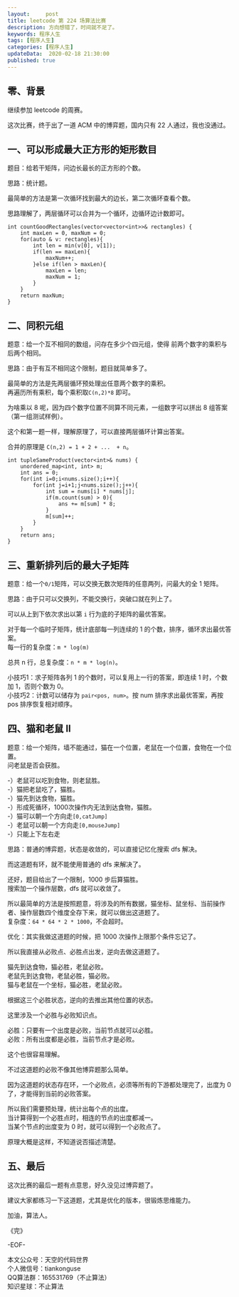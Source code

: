 ```yaml
---   
layout:     post  
title: leetcode 第 224 场算法比赛  
description: 方向想错了，时间就不足了。   
keywords: 程序人生  
tags: [程序人生]    
categories: [程序人生]  
updateData:  2020-02-18 21:30:00  
published: true  
---  
```



## 零、背景  


继续参加 leetcode 的周赛。  


这次比赛，终于出了一道 ACM 中的博弈题，国内只有 22 人通过，我也没通过。  


## 一、可以形成最大正方形的矩形数目  


题目：给若干矩阵，问边长最长的正方形的个数。  


思路：统计题。  


最简单的方法是第一次循环找到最大的边长，第二次循环查看个数。  


思路理解了，两层循环可以合并为一个循环，边循环边计数即可。  


```
int countGoodRectangles(vector<vector<int>>& rectangles) {
    int maxLen = 0, maxNum = 0;
    for(auto & v: rectangles){
        int len = min(v[0], v[1]);
        if(len == maxLen){
            maxNum++;
        }else if(len > maxLen){
            maxLen = len;
            maxNum = 1;
        }
    }
    return maxNum;
}
```


## 二、同积元组  


题意：给一个互不相同的数组，问存在多少个四元组，使得 前两个数字的乘积与后两个相同。  


思路：由于有互不相同这个限制，题目就简单多了。  


最简单的方法是先两层循环预处理出任意两个数字的乘积。  
再遍历所有乘积，每个乘积取`C(n,2)*8` 即可。  


为啥乘以 8 呢，因为四个数字位置不同算不同元素，一组数字可以拼出 8 组答案（第一组测试样例）。  


这个和第一题一样，理解原理了，可以直接两层循环计算出答案。  


合并的原理是 `C(n,2) = 1 + 2 + ...  + n`。  


```
int tupleSameProduct(vector<int>& nums) {
    unordered_map<int, int> m;
    int ans = 0;
    for(int i=0;i<nums.size();i++){
        for(int j=i+1;j<nums.size();j++){
            int sum = nums[i] * nums[j];
            if(m.count(sum) > 0){
                ans += m[sum] * 8;
            }
            m[sum]++;
        }
    }
    return ans;
}
```

## 三、重新排列后的最大子矩阵  


题意：给一个`0/1`矩阵，可以交换无数次矩阵的任意两列，问最大的全 1 矩阵。  


思路：由于只可以交换列，不能交换行，突破口就在列上了。  


可以从上到下依次求出以第 `i` 行为底的子矩阵的最优答案。  


对于每一个临时子矩阵，统计底部每一列连续的 1 的个数，排序，循环求出最优答案。  
每一行的复杂度：`m * log(m)`  



总共 n 行，总复杂度：`n * m * log(n)`。  



小技巧1：求子矩阵各列 1 的个数时，可以复用上一行的答案，即连续 1 时，个数加 1，否则个数为 0。  
小技巧2：计数可以储存为 `pair<pos, num>`。按 num 排序求出最优答案，再按 pos 排序恢复相对顺序。  


## 四、猫和老鼠 II


题意：给一个矩阵，墙不能通过，猫在一个位置，老鼠在一个位置，食物在一个位置。  
问老鼠是否会获胜。  


-）老鼠可以吃到食物，则老鼠胜。  
-）猫把老鼠吃了，猫胜。  
-）猫先到达食物，猫胜。  
-）形成死循环，1000次操作内无法到达食物，猫胜。  
-）猫可以朝一个方向走`[0,catJump]`  
-）老鼠可以朝一个方向走`[0,mouseJump]`  
-）只能上下左右走  


思路：普通的博弈题，状态是收敛的，可以直接记忆化搜索 dfs 解决。  


而这道题有环，就不能使用普通的 dfs 来解决了。  


还好，题目给出了一个限制，1000 步后算猫胜。  
搜索加一个操作层数，dfs 就可以收敛了。  


所以最简单的方法是按照题意，将涉及的所有数据，猫坐标、鼠坐标、当前操作者、操作层数四个维度全存下来，就可以做出这道题了。  
复杂度：`64 * 64 * 2 * 1000`，不会超时。  


优化：其实我做这道题的时候，把 1000 次操作上限那个条件忘记了。  


所以我直接从必败点、必胜点出发，逆向去做这道题了。  


猫先到达食物，猫必胜，老鼠必败。  
老鼠先到达食物，老鼠必胜，猫必败。  
猫与老鼠在一个坐标，猫必胜，老鼠必败。  


根据这三个必胜状态，逆向的去推出其他位置的状态。  


这里涉及一个必胜与必败知识点。  


必胜：只要有一个出度是必败，当前节点就可以必胜。  
必败：所有出度都是必胜，当前节点才是必败。  


这个也很容易理解。  


不过这道题的必败不像其他博弈题那么简单。  


因为这道题的状态存在环，一个必败点，必须等所有的下游都处理完了，出度为 0 了，才能得到当前的必败答案。  


所以我们需要预处理，统计出每个点的出度。  
当计算得到一个必胜点时，相连的节点的出度都减一。  
当某个节点的出度变为 0 时，就可以得到一个必败点了。  


原理大概是这样，不知道说否描述清楚。  


## 五、最后  


这次比赛的最后一题有点意思，好久没见过博弈题了。  


建议大家都练习一下这道题，尤其是优化的版本，很锻炼思维能力。  



加油，算法人。  


《完》  


-EOF-  



本文公众号：天空的代码世界  
个人微信号：tiankonguse  
QQ算法群：165531769（不止算法）  
知识星球：不止算法  


